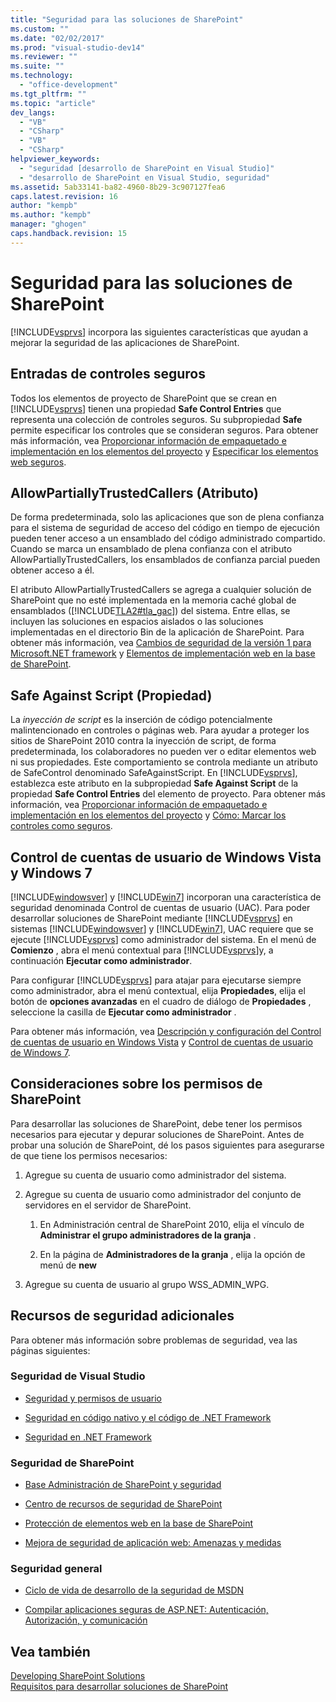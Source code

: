 ```yaml
---
title: "Seguridad para las soluciones de SharePoint"
ms.custom: ""
ms.date: "02/02/2017"
ms.prod: "visual-studio-dev14"
ms.reviewer: ""
ms.suite: ""
ms.technology: 
  - "office-development"
ms.tgt_pltfrm: ""
ms.topic: "article"
dev_langs: 
  - "VB"
  - "CSharp"
  - "VB"
  - "CSharp"
helpviewer_keywords: 
  - "seguridad [desarrollo de SharePoint en Visual Studio]"
  - "desarrollo de SharePoint en Visual Studio, seguridad"
ms.assetid: 5ab33141-ba82-4960-8b29-3c907127fea6
caps.latest.revision: 16
author: "kempb"
ms.author: "kempb"
manager: "ghogen"
caps.handback.revision: 15
---
```

# Seguridad para las soluciones de SharePoint
  [!INCLUDE[vsprvs](../sharepoint/includes/vsprvs-md.md)] incorpora las siguientes características que ayudan a mejorar la seguridad de las aplicaciones de SharePoint.  
  
## Entradas de controles seguros  
 Todos los elementos de proyecto de SharePoint que se crean en [!INCLUDE[vsprvs](../sharepoint/includes/vsprvs-md.md)] tienen una propiedad **Safe Control Entries** que representa una colección de controles seguros.  Su subpropiedad **Safe** permite especificar los controles que se consideran seguros.  Para obtener más información, vea [Proporcionar información de empaquetado e implementación en los elementos del proyecto](../sharepoint/providing-packaging-and-deployment-information-in-project-items.md) y [Especificar los elementos web seguros](http://go.microsoft.com/fwlink/?LinkId=177521).  
  
## AllowPartiallyTrustedCallers \(Atributo\)  
 De forma predeterminada, solo las aplicaciones que son de plena confianza para el sistema de seguridad de acceso del código en tiempo de ejecución pueden tener acceso a un ensamblado del código administrado compartido.  Cuando se marca un ensamblado de plena confianza con el atributo AllowPartiallyTrustedCallers, los ensamblados de confianza parcial pueden obtener acceso a él.  
  
 El atributo AllowPartiallyTrustedCallers se agrega a cualquier solución de SharePoint que no esté implementada en la memoria caché global de ensamblados \([!INCLUDE[TLA2#tla_gac](../sharepoint/includes/tla2sharptla-gac-md.md)]\) del sistema.  Entre ellas, se incluyen las soluciones en espacios aislados o las soluciones implementadas en el directorio Bin de la aplicación de SharePoint.  Para obtener más información, vea [Cambios de seguridad de la versión 1 para Microsoft.NET framework](http://go.microsoft.com/fwlink/?LinkId=177515) y [Elementos de implementación web en la base de SharePoint](http://go.microsoft.com/fwlink/?LinkId=177509).  
  
## Safe Against Script \(Propiedad\)  
 La *inyección de script* es la inserción de código potencialmente malintencionado en controles o páginas web.  Para ayudar a proteger los sitios de SharePoint 2010 contra la inyección de script, de forma predeterminada, los colaboradores no pueden ver o editar elementos web ni sus propiedades.  Este comportamiento se controla mediante un atributo de SafeControl denominado SafeAgainstScript.  En [!INCLUDE[vsprvs](../sharepoint/includes/vsprvs-md.md)], establezca este atributo en la subpropiedad **Safe Against Script** de la propiedad **Safe Control Entries** del elemento de proyecto.  Para obtener más información, vea [Proporcionar información de empaquetado e implementación en los elementos del proyecto](../sharepoint/providing-packaging-and-deployment-information-in-project-items.md) y [Cómo: Marcar los controles como seguros](../sharepoint/how-to-mark-controls-as-safe-controls.md).  
  
## Control de cuentas de usuario de Windows Vista y Windows 7  
 [!INCLUDE[windowsver](../sharepoint/includes/windowsver-md.md)] y [!INCLUDE[win7](../sharepoint/includes/win7-md.md)] incorporan una característica de seguridad denominada Control de cuentas de usuario \(UAC\).  Para poder desarrollar soluciones de SharePoint mediante [!INCLUDE[vsprvs](../sharepoint/includes/vsprvs-md.md)] en sistemas [!INCLUDE[windowsver](../sharepoint/includes/windowsver-md.md)] y [!INCLUDE[win7](../sharepoint/includes/win7-md.md)], UAC requiere que se ejecute [!INCLUDE[vsprvs](../sharepoint/includes/vsprvs-md.md)] como administrador del sistema.  En el menú de **Comienzo** , abra el menú contextual para [!INCLUDE[vsprvs](../sharepoint/includes/vsprvs-md.md)]y, a continuación **Ejecutar como administrador**.  
  
 Para configurar [!INCLUDE[vsprvs](../sharepoint/includes/vsprvs-md.md)] para atajar para ejecutarse siempre como administrador, abra el menú contextual, elija **Propiedades**, elija el botón de **opciones avanzadas** en el cuadro de diálogo de **Propiedades** , seleccione la casilla de **Ejecutar como administrador** .  
  
 Para obtener más información, vea [Descripción y configuración del Control de cuentas de usuario en Windows Vista](http://go.microsoft.com/fwlink/?LinkID=156476) y [Control de cuentas de usuario de Windows 7](http://go.microsoft.com/fwlink/?LinkId=177523).  
  
## Consideraciones sobre los permisos de SharePoint  
 Para desarrollar las soluciones de SharePoint, debe tener los permisos necesarios para ejecutar y depurar soluciones de SharePoint.  Antes de probar una solución de SharePoint, dé los pasos siguientes para asegurarse de que tiene los permisos necesarios:  
  
1.  Agregue su cuenta de usuario como administrador del sistema.  
  
2.  Agregue su cuenta de usuario como administrador del conjunto de servidores en el servidor de SharePoint.  
  
    1.  En Administración central de SharePoint 2010, elija el vínculo de **Administrar el grupo administradores de la granja** .  
  
    2.  En la página de **Administradores de la granja** , elija la opción de menú de **new**  
  
3.  Agregue su cuenta de usuario al grupo WSS\_ADMIN\_WPG.  
  
## Recursos de seguridad adicionales  
 Para obtener más información sobre problemas de seguridad, vea las páginas siguientes:  
  
### Seguridad de Visual Studio  
  
-   [Seguridad y permisos de usuario](http://go.microsoft.com/fwlink/?LinkId=177503)  
  
-   [Seguridad en código nativo y el código de .NET Framework](http://go.microsoft.com/fwlink/?LinkId=177504)  
  
-   [Seguridad en .NET Framework](http://go.microsoft.com/fwlink/?LinkId=177502)  
  
### Seguridad de SharePoint  
  
-   [Base Administración de SharePoint y seguridad](http://go.microsoft.com/fwlink/?LinkId=177501)  
  
-   [Centro de recursos de seguridad de SharePoint](http://go.microsoft.com/fwlink/?LinkId=177498)  
  
-   [Protección de elementos web en la base de SharePoint](http://go.microsoft.com/fwlink/?LinkId=177511)  
  
-   [Mejora de seguridad de aplicación web: Amenazas y medidas](http://go.microsoft.com/fwlink/?LinkID=140080)  
  
### Seguridad general  
  
-   [Ciclo de vida de desarrollo de la seguridad de MSDN](http://go.microsoft.com/fwlink/?LinkID=147149)  
  
-   [Compilar aplicaciones seguras de ASP.NET: Autenticación, Autorización, y comunicación](http://go.microsoft.com/fwlink/?LinkId=177494)  
  
## Vea también  
 [Developing SharePoint Solutions](../sharepoint/developing-sharepoint-solutions.md)   
 [Requisitos para desarrollar soluciones de SharePoint](../sharepoint/requirements-for-developing-sharepoint-solutions.md)  
  
  